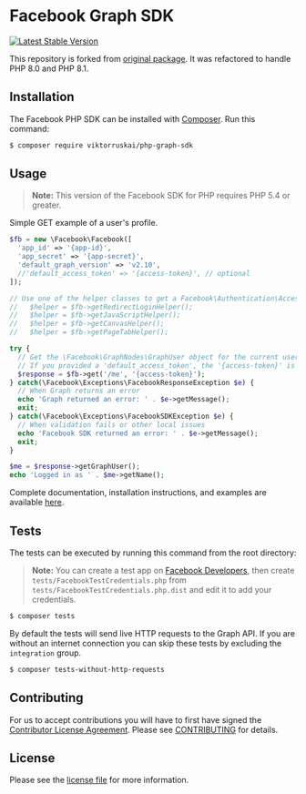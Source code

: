 # Facebook Graph SDK

[![Latest Stable Version](https://img.shields.io/v/release/viktorruskai/facebook-graph-sdk)](https://packagist.org/packages/viktorruskai/facebook-graph-sdk)

This repository is forked from [original package](https://github.com/facebookarchive/php-graph-sdk). It was refactored to handle PHP 8.0 and PHP 8.1.

## Installation

The Facebook PHP SDK can be installed with [Composer](https://getcomposer.org/). Run this command:

```bash
$ composer require viktorruskai/php-graph-sdk
```

## Usage

> **Note:** This version of the Facebook SDK for PHP requires PHP 5.4 or greater.

Simple GET example of a user's profile.

```php
$fb = new \Facebook\Facebook([
  'app_id' => '{app-id}',
  'app_secret' => '{app-secret}',
  'default_graph_version' => 'v2.10',
  //'default_access_token' => '{access-token}', // optional
]);

// Use one of the helper classes to get a Facebook\Authentication\AccessToken entity.
//   $helper = $fb->getRedirectLoginHelper();
//   $helper = $fb->getJavaScriptHelper();
//   $helper = $fb->getCanvasHelper();
//   $helper = $fb->getPageTabHelper();

try {
  // Get the \Facebook\GraphNodes\GraphUser object for the current user.
  // If you provided a 'default_access_token', the '{access-token}' is optional.
  $response = $fb->get('/me', '{access-token}');
} catch(\Facebook\Exceptions\FacebookResponseException $e) {
  // When Graph returns an error
  echo 'Graph returned an error: ' . $e->getMessage();
  exit;
} catch(\Facebook\Exceptions\FacebookSDKException $e) {
  // When validation fails or other local issues
  echo 'Facebook SDK returned an error: ' . $e->getMessage();
  exit;
}

$me = $response->getGraphUser();
echo 'Logged in as ' . $me->getName();
```

Complete documentation, installation instructions, and examples are available [here](docs/).

## Tests
The tests can be executed by running this command from the root directory:

> **Note:** You can create a test app on [Facebook Developers](https://developers.facebook.com), then create `tests/FacebookTestCredentials.php` from `tests/FacebookTestCredentials.php.dist` and edit it to add your credentials. 

```bash
$ composer tests
```

By default the tests will send live HTTP requests to the Graph API. If you are without an internet connection you can skip these tests by excluding the `integration` group.

```bash
$ composer tests-without-http-requests
```

## Contributing

For us to accept contributions you will have to first have signed the [Contributor License Agreement](https://developers.facebook.com/opensource/cla). Please see [CONTRIBUTING](https://github.com/facebook/php-graph-sdk/blob/master/CONTRIBUTING.md) for details.

## License

Please see the [license file](https://github.com/facebook/php-graph-sdk/blob/master/LICENSE) for more information.
